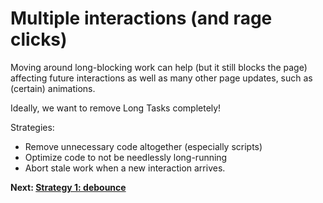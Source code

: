 # Multiple interactions (and rage clicks)

Moving around long-blocking work can help (but it still blocks the page) affecting future interactions as well as many other page updates, such as (certain) animations.

Ideally, we want to remove Long Tasks completely!

Strategies:

* Remove unnecessary code altogether (especially scripts)
* Optimize code to not be needlessly long-running
* Abort stale work when a new interaction arrives.

**Next: [Strategy 1: debounce](https://github.com/malchata/inp-workshop/blob/main/guide/18-debounce.md)**

